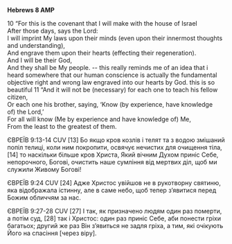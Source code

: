 **Hebrews 8 AMP**

10 “For this is the covenant that I will make with the house of Israel  
	After those days, says the Lord:  
	I will imprint My laws upon their minds (even upon their innermost thoughts and understanding),  
	And engrave them upon their hearts (effecting their regeneration).  
	And I will be their God,  
	And they shall be My people. -- this really reminds me of an idea that i heard somewhere that our human conscience is actually the fundamental objective right and wrong law engraved into our hearts by God. this is so beautiful
11 “And it will not be (necessary) for each one to teach his fellow citizen,  
	Or each one his brother, saying, ‘Know (by experience, have knowledge of) the Lord,’  
	For all will know (Me by experience and have knowledge of) Me,  
	From the least to the greatest of them.

‭ЄВРЕЇВ 9:13-14 CUV‬
[13]  Бо якщо кров козлів і телят та з водою змішаний попіл телиці, коли ним покропити, освячує нечистих для очищення тіла, [14]  то наскільки більше кров Христа, Який вічним Духом приніс Себе, непорочного, Богові, очистить наше сумління від мертвих діл, щоб ми служили Живому Богові!


‭ЄВРЕЇВ 9:24 CUV‬
[24]  Адже Христос увійшов не в рукотворну святиню, яка відображала істинну, але в саме небо, щоб тепер з’явитися перед Божим обличчям за нас.



‭ЄВРЕЇВ 9:27-28 CUV‬
[27]  І так, як призначено людям один раз померти, а потім суд, [28]  так і Христос: один раз приніс Себе, аби понести гріхи багатьох; другий же раз Він з’явиться не задля гріха, а тим, які очікують Його на спасіння [через віру].
